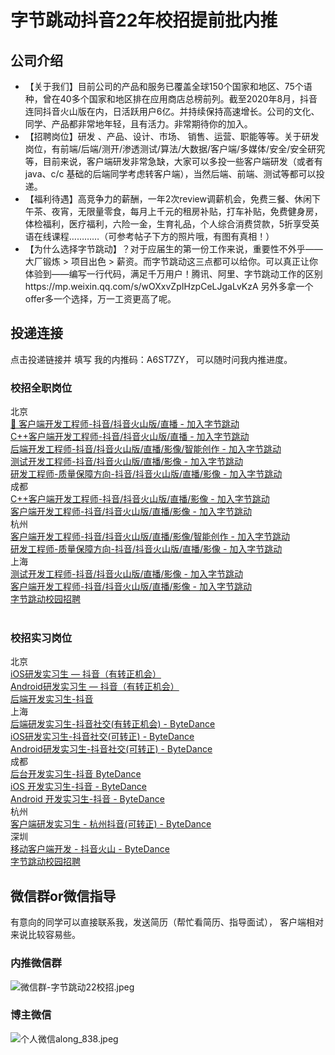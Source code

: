 # 字节跳动抖音22年校招提前批内推

## 公司介绍
- 【关于我们】目前公司的产品和服务已覆盖全球150个国家和地区、75个语种，曾在40多个国家和地区排在应用商店总榜前列。截至2020年8月，抖音连同抖音火山版在内，日活跃用户6亿。并持续保持高速增长。公司的文化、同学、产品都非常地年轻，且有活力。非常期待你的加入。
- 【招聘岗位】研发 、产品、设计、市场、 销售、运营、职能等等。关于研发岗位，有前端/后端/测开/渗透测试/算法/大数据/客户端/多媒体/安全/安全研究等，目前来说，客户端研发非常急缺，大家可以多投一些客户端研发（或者有java、c/c 基础的后端同学考虑转客户端），当然后端、前端、测试等都可以投递。
- 【福利待遇】高竞争力的薪酬，一年2次review调薪机会，免费三餐、休闲下午茶、夜宵，无限量零食，每月上千元的租房补贴，打车补贴，免费健身房，体检福利，医疗福利，六险一金，生育礼品，个人综合消费贷款，5折享受英语在线课程…………（可参考帖子下方的照片哦，有图有真相！）
- 【为什么选择字节跳动】？对于应届生的第一份工作来说，重要性不外乎——大厂锻炼 > 项目出色 > 薪资。而字节跳动这三点都可以给你。可以真正让你体验到——编写一行代码，满足千万用户！腾讯、阿里、字节跳动工作的区别https://mp.weixin.qq.com/s/wOXxvZpIHzpCeLJgaLvKzA 另外多拿一个offer多一个选择，万一工资更高了呢。


## 投递连接
点击投递链接并 填写 我的内推码：A6ST7ZY， 可以随时问我内推进度。​
### 校招全职岗位
<div>
	北京
</div>
<div>
	<a href="https://jobs.bytedance.com/campus/position/6980177119188519181/detail?referral_code=A6ST7ZY" target="_blank">🔸
客户端开发工程师-抖音/抖音火山版/直播 - 加入字节跳动</a><br />
<a href="https://jobs.bytedance.com/campus/position/6980177119193581861/detail?referral_code=A6ST7ZY" target="_blank">C++客户端开发工程师-抖音/抖音火山版/直播 - 加入字节跳动</a><br />
<a href="https://jobs.bytedance.com/campus/position/6979940962366867720/detail?referral_code=A6ST7ZY" target="_blank">后端开发工程师-抖音/抖音火山版/直播/影像/智能创作 - 加入字节跳动</a><br />
<a href="https://jobs.bytedance.com/campus/position/6982030728008698120/detail?referral_code=A6ST7ZY" target="_blank">测试开发工程师-抖音/抖音火山版/直播/影像 - 加入字节跳动</a><br />
	<div>
		<a href="https://jobs.bytedance.com/campus/position/6981711300176333086/detail?referral_code=A6ST7ZY" target="_blank">研发工程师-质量保障方向-抖音/抖音火山版/直播/影像 - 加入字节跳动</a>
	</div>
	<div>
		成都
	</div>
<a href="https://jobs.bytedance.com/campus/position/6982032100682909982/detail?referral_code=A6ST7ZY" target="_blank">C++客户端开发工程师-抖音/抖音火山版/直播/影像 - 加入字节跳动</a><br />
	<div>
		<a href="https://jobs.bytedance.com/campus/position/6982032000908282142/detail?referral_code=A6ST7ZY" target="_blank">客户端开发工程师-抖音/抖音火山版/直播/影像 - 加入字节跳动</a>
	</div>
	<div>
		杭州
	</div>
<a href="https://jobs.bytedance.com/campus/position/6982372885907573000/detail?referral_code=A6ST7ZY" target="_blank">客户端开发工程师-抖音/抖音火山版/直播/影像/智能创作 - 加入字节跳动</a><br />
	<div>
		<a href="https://jobs.bytedance.com/campus/position/6982024855614097677/detail?referral_code=A6ST7ZY" target="_blank">研发工程师-质量保障方向-抖音/抖音火山版/直播/影像 - 加入字节跳动</a>
	</div>
	<div>
		上海
	</div>
<a href="https://jobs.bytedance.com/campus/position/6982025085671196964/detail?referral_code=A6ST7ZY" target="_blank">测试开发工程师-抖音/抖音火山版/直播/影像 - 加入字节跳动</a><br />
<a href="https://jobs.bytedance.com/campus/position/6979510873506728206/detail?referral_code=A6ST7ZY" target="_blank">客户端开发工程师-抖音/抖音火山版/直播/影像 - 加入字节跳动</a><br />
<a href="https://jobs.bytedance.com/campus/position?keywords=%E6%8A%96%E9%9F%B3%E7%81%AB%E5%B1%B1%E7%89%88&amp;category=&amp;location=&amp;project=&amp;type=2&amp;job_hot_flag=&amp;current=1&amp;limit=10" target="_blank">字节跳动校园招聘</a> 
</div>
<div>
	<br />
</div>

### 校招实习岗位

<div>
	北京
</div>
<div>
	<a href="https://job.toutiao.com/s/eHMna1X" target="_blank">iOS研发实习生 — 抖音（有转正机会）</a><br />
	<div>
		<a href="https://job.toutiao.com/s/eHMWbyE" target="_blank">Android研发实习生 — 抖音（有转正机会）</a>
	</div>
	<div>
		<a href="https://job.toutiao.com/s/eHMvU1X" target="_blank">后端开发实习生-抖音</a>
	</div>
	<div>
		<span>上海</span><br />
	</div>
	<div>
		<a href="https://job.toutiao.com/s/eHM3K87" target="_blank">后端研发实习生-抖音社交(有转正机会) - ByteDance</a>
	</div>
<a href="https://job.toutiao.com/s/eHM3yhb" target="_blank">iOS研发实习生-抖音社交(可转正) - ByteDance</a><br />
	<div>
		<a href="https://job.toutiao.com/s/eHrYV3C" target="_blank">Android研发实习生-抖音社交(可转正) - ByteDance</a>
	</div>
	<div>
		成都
	</div>
<a href="https://job.toutiao.com/s/eHrFQGa" target="_blank">后台开发实习生-抖音 ByteDance</a><br />
<a href="https://job.toutiao.com/s/eHMtX5L" target="_blank">iOS 开发实习生-抖音 - ByteDance</a><br />
	<div>
		<a href="https://job.toutiao.com/s/eHMv7Ap" target="_blank">Android 开发实习生-抖音 - ByteDance</a>
	</div>
	<div>
		<span>杭州</span><span></span><br />
	</div>
	<div>
		<a href="https://job.toutiao.com/s/eHM3TRv" target="_blank">客户端研发实习生 - 杭州抖音(可转正) - ByteDance</a>
	</div>
	<div>
		深圳
	</div>
<a href="https://job.toutiao.com/s/eHMne5x" target="_blank">移动客户端开发 - 抖音火山 - ByteDance</a><br />
<a href="https://jobs.bytedance.com/campus/position?keywords=%E6%8A%96%E9%9F%B3&amp;category=6704215862603155720,6704215862557018372,6704215886108035339,6704215956018694411,6704215957146962184,6704215897130666254,6704215963966900491,6704215958816295181,6704215888985327886,6704216109274368264,6704216635923761412,6704217321877014787,6704219452277262596,6704219534724696331,6704216296701036811&amp;location=&amp;project=&amp;type=3&amp;job_hot_flag=&amp;current=1&amp;limit=10" target="_blank">字节跳动校园招聘</a>&nbsp;
</div>




## 微信群or微信指导
有意向的同学可以直接联系我，发送简历（帮忙看简历、指导面试）， 客户端相对来说比较容易些。 
### 内推微信群
![微信群-字节跳动22校招.jpeg](/img/微信群-字节跳动22校招.jpeg)
### 博主微信
![个人微信along_838.jpeg](/img/个人微信along_838.jpeg)

